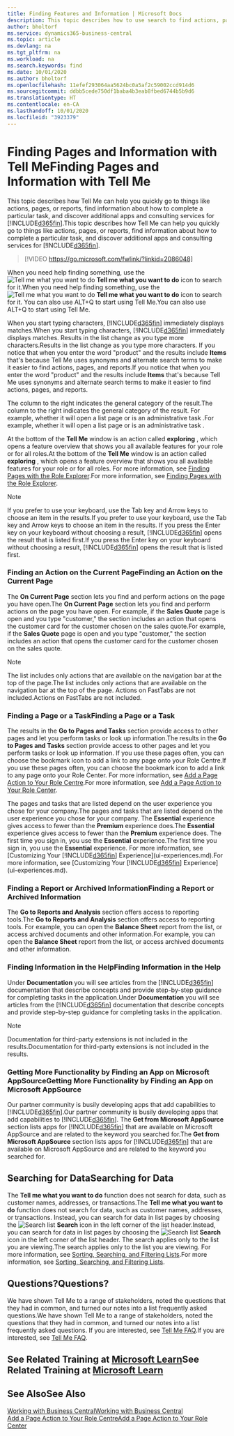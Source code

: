 ```yaml
---
title: Finding Features and Information | Microsoft Docs
description: This topic describes how to use search to find actions, pages, reports, documentation, and data, as well as other apps and consulting services.
author: bholtorf
ms.service: dynamics365-business-central
ms.topic: article
ms.devlang: na
ms.tgt_pltfrm: na
ms.workload: na
ms.search.keywords: find
ms.date: 10/01/2020
ms.author: bholtorf
ms.openlocfilehash: 11efef293064aa5624bc0a5af2c59002ccd914d6
ms.sourcegitcommit: ddbb5cede750df1baba4b3eab8fbed6744b5b9d6
ms.translationtype: HT
ms.contentlocale: en-CA
ms.lasthandoff: 10/01/2020
ms.locfileid: "3923379"
---
```

# <a name="finding-pages-and-information-with-tell-me"></a><span data-ttu-id="c71db-103">Finding Pages and Information with Tell Me</span><span class="sxs-lookup"><span data-stu-id="c71db-103">Finding Pages and Information with Tell Me</span></span>  
<span data-ttu-id="c71db-104">This topic describes how Tell Me can help you quickly go to things like actions, pages, or reports, find information about how to complete a particular task, and discover additional apps and consulting services for [!INCLUDE[d365fin](includes/d365fin_md.md)].</span><span class="sxs-lookup"><span data-stu-id="c71db-104">This topic describes how Tell Me can help you quickly go to things like actions, pages, or reports, find information about how to complete a particular task, and discover additional apps and consulting services for [!INCLUDE[d365fin](includes/d365fin_md.md)].</span></span>  


> [!VIDEO https://go.microsoft.com/fwlink/?linkid=2086048]

<span data-ttu-id="c71db-105">When you need help finding something, use the ![Tell me what you want to do](media/ui-search/search.png "Search for Page or Report") **Tell me what you want to do** icon to search for it.</span><span class="sxs-lookup"><span data-stu-id="c71db-105">When you need help finding something, use the ![Tell me what you want to do](media/ui-search/search.png "Search for Page or Report") **Tell me what you want to do** icon to search for it.</span></span> <span data-ttu-id="c71db-106">You can also use ALT+Q to start using Tell Me.</span><span class="sxs-lookup"><span data-stu-id="c71db-106">You can also use ALT+Q to start using Tell Me.</span></span>

<span data-ttu-id="c71db-107">When you start typing characters, [!INCLUDE[d365fin](includes/d365fin_md.md)] immediately displays matches.</span><span class="sxs-lookup"><span data-stu-id="c71db-107">When you start typing characters, [!INCLUDE[d365fin](includes/d365fin_md.md)] immediately displays matches.</span></span> <span data-ttu-id="c71db-108">Results in the list change as you type more characters.</span><span class="sxs-lookup"><span data-stu-id="c71db-108">Results in the list change as you type more characters.</span></span> <span data-ttu-id="c71db-109">If you notice that when you enter the word "product" and the results include **Items** that's because Tell Me uses synonyms and alternate search terms to make it easier to find actions, pages, and reports.</span><span class="sxs-lookup"><span data-stu-id="c71db-109">If you notice that when you enter the word "product" and the results include **Items** that's because Tell Me uses synonyms and alternate search terms to make it easier to find actions, pages, and reports.</span></span>

<span data-ttu-id="c71db-110">The column to the right indicates the general category of the result.</span><span class="sxs-lookup"><span data-stu-id="c71db-110">The column to the right indicates the general category of the result.</span></span> <span data-ttu-id="c71db-111">For example, whether it will open a list page or is an administrative task .</span><span class="sxs-lookup"><span data-stu-id="c71db-111">For example, whether it will open a list page or is an administrative task .</span></span>  

<span data-ttu-id="c71db-112">At the bottom of the **Tell Me** window is an action called **exploring** , which opens a feature overview that shows you all available features for your role or for all roles.</span><span class="sxs-lookup"><span data-stu-id="c71db-112">At the bottom of the **Tell Me** window is an action called **exploring** , which opens a feature overview that shows you all available features for your role or for all roles.</span></span> <span data-ttu-id="c71db-113">For more information, see [Finding Pages with the Role Explorer](ui-role-explorer.md).</span><span class="sxs-lookup"><span data-stu-id="c71db-113">For more information, see [Finding Pages with the Role Explorer](ui-role-explorer.md).</span></span>

> [!NOTE]  
>   <span data-ttu-id="c71db-114">If you prefer to use your keyboard, use the Tab key and Arrow keys to choose an item in the results.</span><span class="sxs-lookup"><span data-stu-id="c71db-114">If you prefer to use your keyboard, use the Tab key and Arrow keys to choose an item in the results.</span></span> <span data-ttu-id="c71db-115">If you press the Enter key on your keyboard without choosing a result, [!INCLUDE[d365fin](includes/d365fin_md.md)] opens the result that is listed first.</span><span class="sxs-lookup"><span data-stu-id="c71db-115">If you press the Enter key on your keyboard without choosing a result, [!INCLUDE[d365fin](includes/d365fin_md.md)] opens the result that is listed first.</span></span>

### <a name="finding-an-action-on-the-current-page"></a><span data-ttu-id="c71db-116">Finding an Action on the Current Page</span><span class="sxs-lookup"><span data-stu-id="c71db-116">Finding an Action on the Current Page</span></span>
<span data-ttu-id="c71db-117">The **On Current Page** section lets you find and perform actions on the page you have open.</span><span class="sxs-lookup"><span data-stu-id="c71db-117">The **On Current Page** section lets you find and perform actions on the page you have open.</span></span> <span data-ttu-id="c71db-118">For example, if the **Sales Quote** page is open and you type "customer," the section includes an action that opens the customer card for the customer chosen on the sales quote.</span><span class="sxs-lookup"><span data-stu-id="c71db-118">For example, if the **Sales Quote** page is open and you type "customer," the section includes an action that opens the customer card for the customer chosen on the sales quote.</span></span>

> [!NOTE]  
>   <span data-ttu-id="c71db-119">The list includes only actions that are available on the navigation bar at the top of the page.</span><span class="sxs-lookup"><span data-stu-id="c71db-119">The list includes only actions that are available on the navigation bar at the top of the page.</span></span> <span data-ttu-id="c71db-120">Actions on FastTabs are not included.</span><span class="sxs-lookup"><span data-stu-id="c71db-120">Actions on FastTabs are not included.</span></span>  

### <a name="finding-a-page-or-a-task"></a><span data-ttu-id="c71db-121">Finding a Page or a Task</span><span class="sxs-lookup"><span data-stu-id="c71db-121">Finding a Page or a Task</span></span>
<span data-ttu-id="c71db-122">The results in the **Go to Pages and Tasks** section provide access to other pages and let you perform tasks or look up information.</span><span class="sxs-lookup"><span data-stu-id="c71db-122">The results in the **Go to Pages and Tasks** section provide access to other pages and let you perform tasks or look up information.</span></span> <span data-ttu-id="c71db-123">If you use these pages often, you can choose the bookmark icon to add a link to any page onto your Role Centre.</span><span class="sxs-lookup"><span data-stu-id="c71db-123">If you use these pages often, you can choose the bookmark icon to add a link to any page onto your Role Center.</span></span> <span data-ttu-id="c71db-124">For more information, see [Add a Page Action to Your Role Centre](ui-bookmarks.md).</span><span class="sxs-lookup"><span data-stu-id="c71db-124">For more information, see [Add a Page Action to Your Role Center](ui-bookmarks.md).</span></span>

<span data-ttu-id="c71db-125">The pages and tasks that are listed depend on the user experience you chose for your company.</span><span class="sxs-lookup"><span data-stu-id="c71db-125">The pages and tasks that are listed depend on the user experience you chose for your company.</span></span> <span data-ttu-id="c71db-126">The **Essential** experience gives access to fewer than the **Premium** experience does.</span><span class="sxs-lookup"><span data-stu-id="c71db-126">The **Essential** experience gives access to fewer than the **Premium** experience does.</span></span> <span data-ttu-id="c71db-127">The first time you sign in, you use the **Essential** experience.</span><span class="sxs-lookup"><span data-stu-id="c71db-127">The first time you sign in, you use the **Essential** experience.</span></span> <span data-ttu-id="c71db-128">For more information, see [Customizing Your [!INCLUDE[d365fin](includes/d365fin_md.md)] Experience](ui-experiences.md).</span><span class="sxs-lookup"><span data-stu-id="c71db-128">For more information, see [Customizing Your [!INCLUDE[d365fin](includes/d365fin_md.md)] Experience](ui-experiences.md).</span></span>

### <a name="finding-a-report-or-archived-information"></a><span data-ttu-id="c71db-129">Finding a Report or Archived Information</span><span class="sxs-lookup"><span data-stu-id="c71db-129">Finding a Report or Archived Information</span></span>
<span data-ttu-id="c71db-130">The **Go to Reports and Analysis** section offers access to reporting tools.</span><span class="sxs-lookup"><span data-stu-id="c71db-130">The **Go to Reports and Analysis** section offers access to reporting tools.</span></span> <span data-ttu-id="c71db-131">For example, you can open the **Balance Sheet** report from the list, or access archived documents and other information.</span><span class="sxs-lookup"><span data-stu-id="c71db-131">For example, you can open the **Balance Sheet** report from the list, or access archived documents and other information.</span></span>  

### <a name="finding-information-in-the-help"></a><span data-ttu-id="c71db-132">Finding Information in the Help</span><span class="sxs-lookup"><span data-stu-id="c71db-132">Finding Information in the Help</span></span>
<span data-ttu-id="c71db-133">Under **Documentation** you will see articles from the [!INCLUDE[d365fin](includes/d365fin_md.md)] documentation that describe concepts and provide step-by-step guidance for completing tasks in the application.</span><span class="sxs-lookup"><span data-stu-id="c71db-133">Under **Documentation** you will see articles from the [!INCLUDE[d365fin](includes/d365fin_md.md)] documentation that describe concepts and provide step-by-step guidance for completing tasks in the application.</span></span>    

> [!NOTE]  
> <span data-ttu-id="c71db-134">Documentation for third-party extensions is not included in the results.</span><span class="sxs-lookup"><span data-stu-id="c71db-134">Documentation for third-party extensions is not included in the results.</span></span>

### <a name="getting-more-functionality-by-finding-an-app-on-microsoft-appsource"></a><span data-ttu-id="c71db-135">Getting More Functionality by Finding an App on Microsoft AppSource</span><span class="sxs-lookup"><span data-stu-id="c71db-135">Getting More Functionality by Finding an App on Microsoft AppSource</span></span>
<span data-ttu-id="c71db-136">Our partner community is busily developing apps that add capabilities to [!INCLUDE[d365fin](includes/d365fin_md.md)].</span><span class="sxs-lookup"><span data-stu-id="c71db-136">Our partner community is busily developing apps that add capabilities to [!INCLUDE[d365fin](includes/d365fin_md.md)].</span></span> <span data-ttu-id="c71db-137">The **Get from Microsoft AppSource** section lists apps for [!INCLUDE[d365fin](includes/d365fin_md.md)] that are available on Microsoft AppSource and are related to the keyword you searched for.</span><span class="sxs-lookup"><span data-stu-id="c71db-137">The **Get from Microsoft AppSource** section lists apps for [!INCLUDE[d365fin](includes/d365fin_md.md)] that are available on Microsoft AppSource and are related to the keyword you searched for.</span></span>

## <a name="searching-for-data"></a><span data-ttu-id="c71db-138">Searching for Data</span><span class="sxs-lookup"><span data-stu-id="c71db-138">Searching for Data</span></span>
<span data-ttu-id="c71db-139">The **Tell me what you want to do** function does not search for data, such as customer names, addresses, or transactions.</span><span class="sxs-lookup"><span data-stu-id="c71db-139">The **Tell me what you want to do** function does not search for data, such as customer names, addresses, or transactions.</span></span> <span data-ttu-id="c71db-140">Instead, you can search for data in list pages by choosing the ![Search list](media/ui-search/search-list.png "Search list icon") **Search** icon in the left corner of the list header.</span><span class="sxs-lookup"><span data-stu-id="c71db-140">Instead, you can search for data in list pages by choosing the ![Search list](media/ui-search/search-list.png "Search list icon") **Search** icon in the left corner of the list header.</span></span> <span data-ttu-id="c71db-141">The search applies only to the list you are viewing.</span><span class="sxs-lookup"><span data-stu-id="c71db-141">The search applies only to the list you are viewing.</span></span> <span data-ttu-id="c71db-142">For more information, see [Sorting, Searching, and Filtering Lists](ui-enter-criteria-filters.md).</span><span class="sxs-lookup"><span data-stu-id="c71db-142">For more information, see [Sorting, Searching, and Filtering Lists](ui-enter-criteria-filters.md).</span></span>

## <a name="questions"></a><span data-ttu-id="c71db-143">Questions?</span><span class="sxs-lookup"><span data-stu-id="c71db-143">Questions?</span></span>
<span data-ttu-id="c71db-144">We have shown Tell Me to a range of stakeholders, noted the questions that they had in common, and turned our notes into a list frequently asked questions.</span><span class="sxs-lookup"><span data-stu-id="c71db-144">We have shown Tell Me to a range of stakeholders, noted the questions that they had in common, and turned our notes into a list frequently asked questions.</span></span> <span data-ttu-id="c71db-145">If you are interested, see [Tell Me FAQ](ui-search-faq.md).</span><span class="sxs-lookup"><span data-stu-id="c71db-145">If you are interested, see [Tell Me FAQ](ui-search-faq.md).</span></span>

## <a name="see-related-training-at-microsoft-learn"></a><span data-ttu-id="c71db-146">See Related Training at [Microsoft Learn](/learn/modules/user-interface-dynamics-365-business-central/index)</span><span class="sxs-lookup"><span data-stu-id="c71db-146">See Related Training at [Microsoft Learn](/learn/modules/user-interface-dynamics-365-business-central/index)</span></span>

## <a name="see-also"></a><span data-ttu-id="c71db-147">See Also</span><span class="sxs-lookup"><span data-stu-id="c71db-147">See Also</span></span>
[<span data-ttu-id="c71db-148">Working with Business Central</span><span class="sxs-lookup"><span data-stu-id="c71db-148">Working with Business Central</span></span>](ui-work-product.md)  
[<span data-ttu-id="c71db-149">Add a Page Action to Your Role Centre</span><span class="sxs-lookup"><span data-stu-id="c71db-149">Add a Page Action to Your Role Center</span></span>](ui-bookmarks.md)
